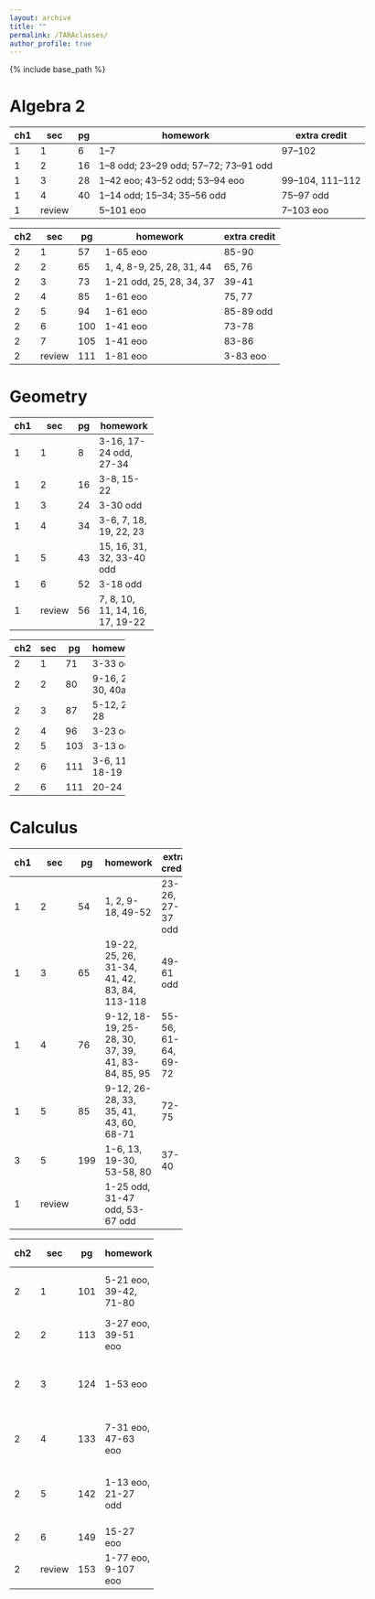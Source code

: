 ```yaml
---
layout: archive
title: ""
permalink: /TARAclasses/
author_profile: true
---
```


{% include base_path %}

# Algebra 2

<div align="center" style="width:max-content;" markdown="1">
  
| ch1 | sec    | pg | homework                             | extra credit    |
| --- | ------ | -- | ------------------------------------ | --------------- |
| 1   | 1      | 6  | 1–7                                  | 97–102          |
| 1   | 2      | 16 | 1–8 odd; 23–29 odd; 57–72; 73–91 odd |                 |
| 1   | 3      | 28 | 1–42 eoo; 43–52 odd; 53–94 eoo       | 99–104, 111–112 |
| 1   | 4      | 40 | 1–14 odd; 15–34; 35–56 odd           | 75–97 odd       |
| 1   | review |    | 5–101 eoo                            | 7–103 eoo       |

</div>

<div align="center" style="width:max-content;" markdown="1">
  
| ch2 | sec    | pg  | homework                  | extra credit  |
| --  | ------ | --- | ------------------------- | ------------- |
| 2   | 1      | 57  | 1-65 eoo                  | 85-90         |
| 2   | 2      | 65  | 1, 4, 8-9, 25, 28, 31, 44 | 65, 76        |
| 2   | 3      | 73  | 1-21 odd, 25, 28, 34, 37  | 39-41         |
| 2   | 4      | 85  | 1-61 eoo                  | 75, 77        |
| 2   | 5      | 94  |  1-61 eoo                 | 85-89 odd     |
| 2   | 6      | 100 |  1-41 eoo                 | 73-78         |
| 2   | 7      | 105 |  1-41 eoo                 | 83-86         |
| 2   | review | 111 |  1-81 eoo                 | 3-83 eoo      |

</div>

# Geometry
<div align="center" style="width:50%;" markdown="1">
  
| ch1 | sec    | pg |  homework                         |
| --  | ------ | ---| --------------------------------- |
| 1   | 1      | 8  |  3-16, 17-24 odd, 27-34           |
| 1   | 2      | 16 | 3-8, 15-22                        |
| 1   | 3      | 24 | 3-30 odd                          |
| 1   | 4      | 34 | 3-6, 7, 18, 19, 22, 23            |
| 1   | 5      | 43 | 15, 16, 31, 32, 33-40 odd         |
| 1   | 6      | 52 |     3-18 odd                      |
| 1   | review | 56 |  7, 8, 10, 11, 14, 16, 17, 19-22  |

</div>

<div align="center" style="width:40%;" markdown="1">
  
| ch2 | sec    | pg  |  homework         |
| --  | ------ | --- | ------------------|
| 2   | 1      | 71  | 3-33 odd          |
| 2   | 2      | 80  | 9-16, 29-30, 40ab |
| 2   | 3      | 87  | 5-12, 27-28       |
| 2   | 4      | 96  | 3-23 odd          |
| 2   | 5      | 103 | 3-13 odd          |
| 2   | 6      | 111 | 3-6, 11, 18-19    |
| 2   | 6      | 111 | 20-24             |

</div>




# Calculus
<div align="center" style="width:60%;" markdown="1">
  
| ch1 | sec    | pg  | homework                                          | extra credit        |
|---- |--------|-----|-------------------------------------------------- |---------------------|
| 1   | 2      | 54  | 1, 2, 9-18, 49-52                                 | 23-26, 27-37 odd    |
| 1   | 3      | 65  | 19-22, 25, 26, 31-34, 41, 42, 83, 84, 113-118     | 49-61 odd           |
| 1   | 4      | 76  | 9-12, 18-19, 25-28, 30, 37, 39, 41, 83-84, 85, 95 | 55-56, 61-64, 69-72 |
| 1   | 5      | 85  | 9-12, 26-28, 33, 35, 41, 43, 60, 68-71            | 72-75               |
| 3   | 5      | 199 | 1-6, 13, 19-30, 53-58, 80                         | 37-40               |
| 1   | review |     | 1-25 odd, 31-47 odd, 53-67 odd                    |                     |

</div>
  
<div align="center" style="width:50%;" markdown="1">
  
| ch2 | sec    | pg  | homework               | extra credit            |
|---- |--------|-----|------------------------|-------------------------|
| 2   | 1      | 101 | 5-21 eoo, 39-42, 71-80 | 45-46, 89-92            |
| 2   | 2      | 113 | 3-27 eoo, 39-51 eoo    | 81-86                   |
| 2   | 3      | 124 | 1-53 eoo               | 83-87 odd, 109-114      |
| 2   | 4      | 133 | 7-31 eoo, 47-63 eoo    | 79, 81, 111-113         |
| 2   | 5      | 142 | 1-13 eoo, 21-27 odd    | 35-39 odd, 47-48        |
| 2   | 6      | 149 | 15-27 eoo              | 43-44                   |
| 2   | review | 153 | 1-77 eoo, 9-107 eoo    |                         |

</div>
